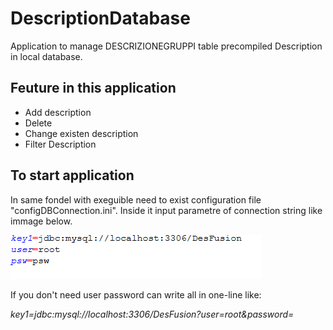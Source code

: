 # DescriptionDatabase 
Application to manage DESCRIZIONEGRUPPI table precompiled Description in local database.
## Feuture in this application
- Add description
- Delete
- Change existen description
- Filter Description

## To start application 
In same fondel with exeguible need to exist configuration file "configDBConnection.ini".
Inside it input parametre of connection string like immage below.

![Alt text](.\readme_resources\IniRules.png "Connection")

If you don't need user password can write all in one-line like:

*key1=jdbc:mysql://localhost:3306/DesFusion?user=root&password=*